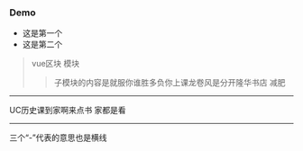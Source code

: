 ### Demo

* 这是第一个
* 这是第二个

> vue区块
> 模块
>> 子模块的内容是就服你谁胜多负你上课龙卷风是分开隆华书店
减肥
***
UC历史课到家啊来点书
家都是看 

- - -

三个“-”代表的意思也是横线
